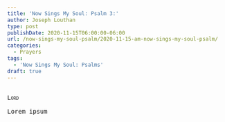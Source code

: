 ```yaml
---
title: 'Now Sings My Soul: Psalm 3:'
author: Joseph Louthan
type: post
publishDate: 2020-11-15T06:00:00-06:00
url: /now-sings-my-soul-psalm/2020-11-15-am-now-sings-my-soul-psalm/
categories:
  - Prayers
tags:
  - 'Now Sings My Soul: Psalms'
draft: true
---
```


<pre>
<div style="font-variant: small-caps;">
Lord
</div>
Lorem ipsum
</pre>
